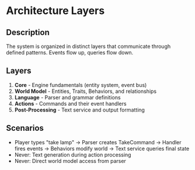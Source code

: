 # Architecture Layers

## Description
The system is organized in distinct layers that communicate through defined patterns. Events flow up, queries flow down.

## Layers
1. **Core** - Engine fundamentals (entity system, event bus)
2. **World Model** - Entities, Traits, Behaviors, and relationships
3. **Language** - Parser and grammar definitions
4. **Actions** - Commands and their event handlers
5. **Post-Processing** - Text service and output formatting

## Scenarios
- Player types "take lamp" → Parser creates TakeCommand → Handler fires events → Behaviors modify world → Text service queries final state
- Never: Text generation during action processing
- Never: Direct world model access from parser
